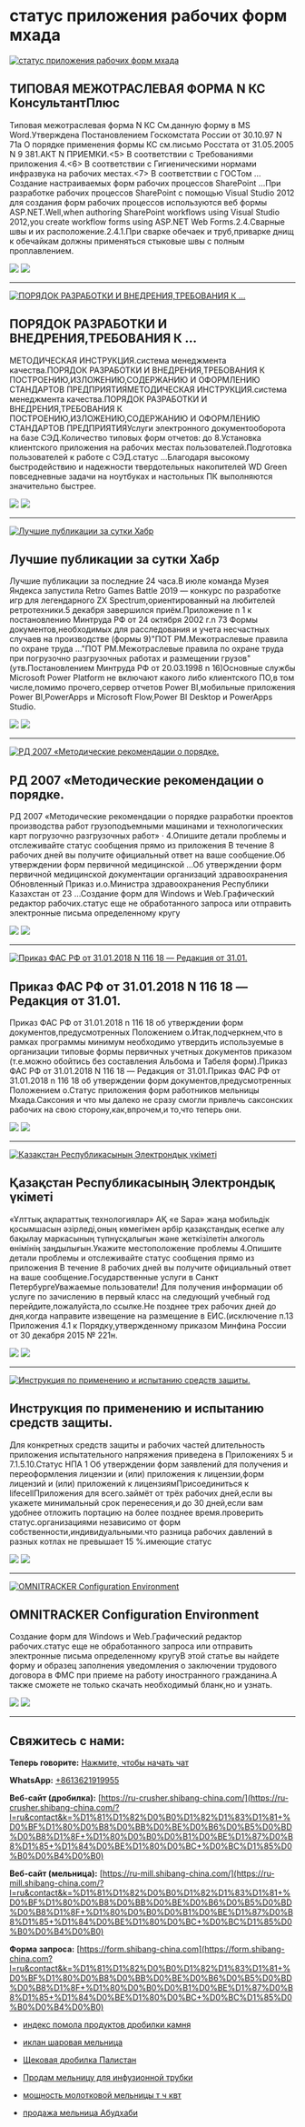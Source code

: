# статус приложения рабочих форм мхада

<a href="https://swt.shibang-china.com/?l=ru&img&k=%D1%81%D1%82%D0%B0%D1%82%D1%83%D1%81+%D0%BF%D1%80%D0%B8%D0%BB%D0%BE%D0%B6%D0%B5%D0%BD%D0%B8%D1%8F+%D1%80%D0%B0%D0%B1%D0%BE%D1%87%D0%B8%D1%85+%D1%84%D0%BE%D1%80%D0%BC+%D0%BC%D1%85%D0%B0%D0%B4%D0%B0" target="_blank">![статус приложения рабочих форм мхада](http://static.shibang-china.com/all-800x300/205.jpg)</a>

## ТИПОВАЯ МЕЖОТРАСЛЕВАЯ ФОРМА N КС КонсультантПлюс
Типовая межотраслевая форма N КС См.данную форму в MS Word.Утверждена Постановлением Госкомстата России от 30.10.97 N 71а О порядке применения формы КС см.письмо Росстата от 31.05.2005 N 9 381.АКТ N  ПРИЕМКИ.&lt;5&gt; В соответствии с Требованиями приложения 4.&lt;6&gt; В соответствии с Гигиеническими нормами инфразвука на рабочих местах.&lt;7&gt; В соответствии с ГОСТом …Создание настраиваемых форм рабочих процессов SharePoint …При разработке рабочих процессов SharePoint с помощью Visual Studio 2012 для создания форм рабочих процессов используются веб формы ASP.NET.Well,when authoring SharePoint workflows using Visual Studio 2012,you create workflow forms using ASP.NET Web Forms.2.4.Сварные швы и их расположение.2.4.1.При сварке обечаек и труб,приварке днищ к обечайкам должны применяться стыковые швы с полным проплавлением.


<a href="https://whatsapp.shibangsoft.com/WhatsApp.php" target="_blank" title="WhatsApp">![](http://static.shibang-china.com/icon/whatsapp.png)</a> <a href="https://swt.shibang-china.com/?l=ru&icon&k=%D1%81%D1%82%D0%B0%D1%82%D1%83%D1%81+%D0%BF%D1%80%D0%B8%D0%BB%D0%BE%D0%B6%D0%B5%D0%BD%D0%B8%D1%8F+%D1%80%D0%B0%D0%B1%D0%BE%D1%87%D0%B8%D1%85+%D1%84%D0%BE%D1%80%D0%BC+%D0%BC%D1%85%D0%B0%D0%B4%D0%B0" target="_blank">![](http://static.shibang-china.com/icon/chat-ru.png)</a>

---

<a href="https://swt.shibang-china.com/?l=ru&img&k=%D1%81%D1%82%D0%B0%D1%82%D1%83%D1%81+%D0%BF%D1%80%D0%B8%D0%BB%D0%BE%D0%B6%D0%B5%D0%BD%D0%B8%D1%8F+%D1%80%D0%B0%D0%B1%D0%BE%D1%87%D0%B8%D1%85+%D1%84%D0%BE%D1%80%D0%BC+%D0%BC%D1%85%D0%B0%D0%B4%D0%B0" target="_blank">![ПОРЯДОК РАЗРАБОТКИ И ВНЕДРЕНИЯ,ТРЕБОВАНИЯ К …](http://static.shibang-china.com/all-800x300/745.jpg)</a>

## ПОРЯДОК РАЗРАБОТКИ И ВНЕДРЕНИЯ,ТРЕБОВАНИЯ К …
МЕТОДИЧЕСКАЯ ИНСТРУКЦИЯ.cистема менеджмента качества.ПОРЯДОК РАЗРАБОТКИ И ВНЕДРЕНИЯ,ТРЕБОВАНИЯ К ПОСТРОЕНИЮ,ИЗЛОЖЕНИЮ,СОДЕРЖАНИЮ И ОФОРМЛЕНИЮ СТАНДАРТОВ ПРЕДПРИЯТИЯМЕТОДИЧЕСКАЯ ИНСТРУКЦИЯ.cистема менеджмента качества.ПОРЯДОК РАЗРАБОТКИ И ВНЕДРЕНИЯ,ТРЕБОВАНИЯ К ПОСТРОЕНИЮ,ИЗЛОЖЕНИЮ,СОДЕРЖАНИЮ И ОФОРМЛЕНИЮ СТАНДАРТОВ ПРЕДПРИЯТИЯУслуги электронного документооборота на базе СЭД.Количество типовых форм отчетов: до 8.Установка клиентского приложения на рабочих местах пользователей.Подготовка пользователей к работе с СЭД.статус …Благодаря высокому быстродействию и надежности твердотельных накопителей WD Green повседневные задачи на ноутбуках и настольных ПК выполняются значительно быстрее.


<a href="https://whatsapp.shibangsoft.com/WhatsApp.php" target="_blank" title="WhatsApp">![](http://static.shibang-china.com/icon/whatsapp.png)</a> <a href="https://swt.shibang-china.com/?l=ru&icon&k=%D1%81%D1%82%D0%B0%D1%82%D1%83%D1%81+%D0%BF%D1%80%D0%B8%D0%BB%D0%BE%D0%B6%D0%B5%D0%BD%D0%B8%D1%8F+%D1%80%D0%B0%D0%B1%D0%BE%D1%87%D0%B8%D1%85+%D1%84%D0%BE%D1%80%D0%BC+%D0%BC%D1%85%D0%B0%D0%B4%D0%B0" target="_blank">![](http://static.shibang-china.com/icon/chat-ru.png)</a>

---

<a href="https://swt.shibang-china.com/?l=ru&img&k=%D1%81%D1%82%D0%B0%D1%82%D1%83%D1%81+%D0%BF%D1%80%D0%B8%D0%BB%D0%BE%D0%B6%D0%B5%D0%BD%D0%B8%D1%8F+%D1%80%D0%B0%D0%B1%D0%BE%D1%87%D0%B8%D1%85+%D1%84%D0%BE%D1%80%D0%BC+%D0%BC%D1%85%D0%B0%D0%B4%D0%B0" target="_blank">![Лучшие публикации за сутки Хабр](http://static.shibang-china.com/all-800x300/904.jpg)</a>

## Лучшие публикации за сутки Хабр
Лучшие публикации за последние 24 часа.В июле команда Музея Яндекса запустила Retro Games Battle 2019 — конкурс по разработке игр для легендарного ZX Spectrum,ориентированный на любителей ретротехники.5 декабря завершился приём.Приложение n 1 к постановлению Минтруда РФ от 24 октября 2002 г.n 73 Формы документов,необходимых для расследования и учета несчастных случаев на производстве (формы 9)&quot;ПОТ РМ.Межотраслевые правила по охране труда …&quot;ПОТ РМ.Межотраслевые правила по охране труда при погрузочно разгрузочных работах и размещении грузов&quot; (утв.Постановлением Минтруда РФ от 20.03.1998 n 16)Основные службы Microsoft Power Platform не включают какого либо клиентского ПО,в том числе,помимо прочего,сервер отчетов Power BI,мобильные приложения Power BI,PowerApps и Microsoft Flow,Power BI Desktop и PowerApps Studio.


<a href="https://whatsapp.shibangsoft.com/WhatsApp.php" target="_blank" title="WhatsApp">![](http://static.shibang-china.com/icon/whatsapp.png)</a> <a href="https://swt.shibang-china.com/?l=ru&icon&k=%D1%81%D1%82%D0%B0%D1%82%D1%83%D1%81+%D0%BF%D1%80%D0%B8%D0%BB%D0%BE%D0%B6%D0%B5%D0%BD%D0%B8%D1%8F+%D1%80%D0%B0%D0%B1%D0%BE%D1%87%D0%B8%D1%85+%D1%84%D0%BE%D1%80%D0%BC+%D0%BC%D1%85%D0%B0%D0%B4%D0%B0" target="_blank">![](http://static.shibang-china.com/icon/chat-ru.png)</a>

---

<a href="https://swt.shibang-china.com/?l=ru&img&k=%D1%81%D1%82%D0%B0%D1%82%D1%83%D1%81+%D0%BF%D1%80%D0%B8%D0%BB%D0%BE%D0%B6%D0%B5%D0%BD%D0%B8%D1%8F+%D1%80%D0%B0%D0%B1%D0%BE%D1%87%D0%B8%D1%85+%D1%84%D0%BE%D1%80%D0%BC+%D0%BC%D1%85%D0%B0%D0%B4%D0%B0" target="_blank">![РД 2007 &#171;Методические рекомендации о порядке.](http://static.shibang-china.com/all-800x300/937.jpg)</a>

## РД 2007 &#171;Методические рекомендации о порядке.
РД 2007 &#171;Методические рекомендации о порядке разработки проектов производства работ грузоподъемными машинами и технологических карт погрузочно разгрузочных работ&#187;&nbsp;&#0183;&#32;4.Опишите детали проблемы и отслеживайте статус сообщения прямо из приложения В течение 8 рабочих дней вы получите официальный ответ на ваше сообщение.Об утверждении форм первичной медицинской …Об утверждении форм первичной медицинской документации организаций здравоохранения Обновленный Приказ и.о.Министра здравоохранения Республики Казахстан от 23 …Создание форм для Windows и Web.Графический редактор рабочих.статус еще не обработанного запроса или отправить электронные письма определенному кругу


<a href="https://whatsapp.shibangsoft.com/WhatsApp.php" target="_blank" title="WhatsApp">![](http://static.shibang-china.com/icon/whatsapp.png)</a> <a href="https://swt.shibang-china.com/?l=ru&icon&k=%D1%81%D1%82%D0%B0%D1%82%D1%83%D1%81+%D0%BF%D1%80%D0%B8%D0%BB%D0%BE%D0%B6%D0%B5%D0%BD%D0%B8%D1%8F+%D1%80%D0%B0%D0%B1%D0%BE%D1%87%D0%B8%D1%85+%D1%84%D0%BE%D1%80%D0%BC+%D0%BC%D1%85%D0%B0%D0%B4%D0%B0" target="_blank">![](http://static.shibang-china.com/icon/chat-ru.png)</a>

---

<a href="https://swt.shibang-china.com/?l=ru&img&k=%D1%81%D1%82%D0%B0%D1%82%D1%83%D1%81+%D0%BF%D1%80%D0%B8%D0%BB%D0%BE%D0%B6%D0%B5%D0%BD%D0%B8%D1%8F+%D1%80%D0%B0%D0%B1%D0%BE%D1%87%D0%B8%D1%85+%D1%84%D0%BE%D1%80%D0%BC+%D0%BC%D1%85%D0%B0%D0%B4%D0%B0" target="_blank">![Приказ ФАС РФ от 31.01.2018 N 116 18 — Редакция от 31.01.](http://static.shibang-china.com/all-800x300/1341.jpg)</a>

## Приказ ФАС РФ от 31.01.2018 N 116 18 — Редакция от 31.01.
Приказ ФАС РФ от 31.01.2018 n 116 18 об утверждении форм документов,предусмотренных Положением о.Итак,подчеркнем,что в рамках программы минимум необходимо утвердить используемые в организации типовые формы первичных учетных документов приказом (т.е.можно обойтись без составления Альбома и Табеля форм).Приказ ФАС РФ от 31.01.2018 N 116 18 — Редакция от 31.01.Приказ ФАС РФ от 31.01.2018 n 116 18 об утверждении форм документов,предусмотренных Положением о.Статус приложения форм работников мельницы Мхада.Саксония и что мы далеко не сразу смогли привлечь саксонских рабочих на свою сторону,как,впрочем,и то,что теперь они.


<a href="https://whatsapp.shibangsoft.com/WhatsApp.php" target="_blank" title="WhatsApp">![](http://static.shibang-china.com/icon/whatsapp.png)</a> <a href="https://swt.shibang-china.com/?l=ru&icon&k=%D1%81%D1%82%D0%B0%D1%82%D1%83%D1%81+%D0%BF%D1%80%D0%B8%D0%BB%D0%BE%D0%B6%D0%B5%D0%BD%D0%B8%D1%8F+%D1%80%D0%B0%D0%B1%D0%BE%D1%87%D0%B8%D1%85+%D1%84%D0%BE%D1%80%D0%BC+%D0%BC%D1%85%D0%B0%D0%B4%D0%B0" target="_blank">![](http://static.shibang-china.com/icon/chat-ru.png)</a>

---

<a href="https://swt.shibang-china.com/?l=ru&img&k=%D1%81%D1%82%D0%B0%D1%82%D1%83%D1%81+%D0%BF%D1%80%D0%B8%D0%BB%D0%BE%D0%B6%D0%B5%D0%BD%D0%B8%D1%8F+%D1%80%D0%B0%D0%B1%D0%BE%D1%87%D0%B8%D1%85+%D1%84%D0%BE%D1%80%D0%BC+%D0%BC%D1%85%D0%B0%D0%B4%D0%B0" target="_blank">![Қазақстан Республикасының Электрондық үкіметі](http://static.shibang-china.com/all-800x300/807.jpg)</a>

## Қазақстан Республикасының Электрондық үкіметі
&#171;Ұлттық ақпараттық технологиялар&#187; АҚ &#171;e Sapa&#187; жаңа мобильдік қосымшасын әзірледі,оның көмегімен әрбір қазақстандық есепке алу бақылау маркасының түпнұсқалығын және жеткізілетін алкоголь өнімінің заңдылығын.Укажите местоположение проблемы 4.Опишите детали проблемы и отслеживайте статус сообщения прямо из приложения В течение 8 рабочих дней вы получите официальный ответ на ваше сообщение.Государственные услуги в Санкт ПетербургеУважаемые пользователи! Для получения информации об услуге по зачислению в первый класс на следующий учебный год перейдите,пожалуйста,по ссылке.Не позднее трех рабочих дней до дня,когда направите извещение на размещение в ЕИС.(исключение п.13 Приложения 4.1 к Порядку,утвержденному приказом Минфина России от 30 декабря 2015 № 221н.


<a href="https://whatsapp.shibangsoft.com/WhatsApp.php" target="_blank" title="WhatsApp">![](http://static.shibang-china.com/icon/whatsapp.png)</a> <a href="https://swt.shibang-china.com/?l=ru&icon&k=%D1%81%D1%82%D0%B0%D1%82%D1%83%D1%81+%D0%BF%D1%80%D0%B8%D0%BB%D0%BE%D0%B6%D0%B5%D0%BD%D0%B8%D1%8F+%D1%80%D0%B0%D0%B1%D0%BE%D1%87%D0%B8%D1%85+%D1%84%D0%BE%D1%80%D0%BC+%D0%BC%D1%85%D0%B0%D0%B4%D0%B0" target="_blank">![](http://static.shibang-china.com/icon/chat-ru.png)</a>

---

<a href="https://swt.shibang-china.com/?l=ru&img&k=%D1%81%D1%82%D0%B0%D1%82%D1%83%D1%81+%D0%BF%D1%80%D0%B8%D0%BB%D0%BE%D0%B6%D0%B5%D0%BD%D0%B8%D1%8F+%D1%80%D0%B0%D0%B1%D0%BE%D1%87%D0%B8%D1%85+%D1%84%D0%BE%D1%80%D0%BC+%D0%BC%D1%85%D0%B0%D0%B4%D0%B0" target="_blank">![Инструкция по применению и испытанию средств защиты.](http://static.shibang-china.com/all-800x300/131.jpg)</a>

## Инструкция по применению и испытанию средств защиты.
Для конкретных средств защиты и рабочих частей длительность приложения испытательного напряжения приведена в Приложениях 5 и 7.1.5.10.Статус НПА 1 Об утверждении форм заявлений для получения и переоформления лицензии и (или) приложения к лицензии,форм лицензий и (или) приложений к лицензиямПрисоединиться к lifecellПриложения для всего.займёт от трёх рабочих дней,если вы укажете минимальный срок перенесения,и до 30 дней,если вам удобнее отложить портацию на более позднее время.проверить статус.организациями независимо от форм собственности,индивидуальными.что разница рабочих давлений в разных котлах не превышает 15 %.имеющие статус


<a href="https://whatsapp.shibangsoft.com/WhatsApp.php" target="_blank" title="WhatsApp">![](http://static.shibang-china.com/icon/whatsapp.png)</a> <a href="https://swt.shibang-china.com/?l=ru&icon&k=%D1%81%D1%82%D0%B0%D1%82%D1%83%D1%81+%D0%BF%D1%80%D0%B8%D0%BB%D0%BE%D0%B6%D0%B5%D0%BD%D0%B8%D1%8F+%D1%80%D0%B0%D0%B1%D0%BE%D1%87%D0%B8%D1%85+%D1%84%D0%BE%D1%80%D0%BC+%D0%BC%D1%85%D0%B0%D0%B4%D0%B0" target="_blank">![](http://static.shibang-china.com/icon/chat-ru.png)</a>

---

<a href="https://swt.shibang-china.com/?l=ru&img&k=%D1%81%D1%82%D0%B0%D1%82%D1%83%D1%81+%D0%BF%D1%80%D0%B8%D0%BB%D0%BE%D0%B6%D0%B5%D0%BD%D0%B8%D1%8F+%D1%80%D0%B0%D0%B1%D0%BE%D1%87%D0%B8%D1%85+%D1%84%D0%BE%D1%80%D0%BC+%D0%BC%D1%85%D0%B0%D0%B4%D0%B0" target="_blank">![OMNITRACKER Configuration Environment](http://static.shibang-china.com/all-800x300/781.jpg)</a>

## OMNITRACKER Configuration Environment
Создание форм для Windows и Web.Графический редактор рабочих.статус еще не обработанного запроса или отправить электронные письма определенному кругуВ этой статье вы найдете форму и образец заполнения уведомления о заключении трудового договора в ФМС при приеме на работу иностранного гражданина.А также сможете не только скачать необходимый бланк,но и узнать.

<a href="https://whatsapp.shibangsoft.com/WhatsApp.php" target="_blank" title="WhatsApp">![](http://static.shibang-china.com/icon/whatsapp.png)</a> <a href="https://swt.shibang-china.com/?l=ru&icon&k=%D1%81%D1%82%D0%B0%D1%82%D1%83%D1%81+%D0%BF%D1%80%D0%B8%D0%BB%D0%BE%D0%B6%D0%B5%D0%BD%D0%B8%D1%8F+%D1%80%D0%B0%D0%B1%D0%BE%D1%87%D0%B8%D1%85+%D1%84%D0%BE%D1%80%D0%BC+%D0%BC%D1%85%D0%B0%D0%B4%D0%B0" target="_blank">![](http://static.shibang-china.com/icon/chat-ru.png)</a>

---
## Свяжитесь с нами:

**Теперь говорите:** [Нажмите, чтобы начать чат](https://swt.shibang-china.com?l=ru&contact&k=%D1%81%D1%82%D0%B0%D1%82%D1%83%D1%81+%D0%BF%D1%80%D0%B8%D0%BB%D0%BE%D0%B6%D0%B5%D0%BD%D0%B8%D1%8F+%D1%80%D0%B0%D0%B1%D0%BE%D1%87%D0%B8%D1%85+%D1%84%D0%BE%D1%80%D0%BC+%D0%BC%D1%85%D0%B0%D0%B4%D0%B0)

**WhatsApp:**  [+8613621919955](https://whatsapp.shibangsoft.com/WhatsApp.php)

**Веб-сайт (дробилка):** [https://ru-crusher.shibang-china.com/](https://ru-crusher.shibang-china.com/?l=ru&contact&k=%D1%81%D1%82%D0%B0%D1%82%D1%83%D1%81+%D0%BF%D1%80%D0%B8%D0%BB%D0%BE%D0%B6%D0%B5%D0%BD%D0%B8%D1%8F+%D1%80%D0%B0%D0%B1%D0%BE%D1%87%D0%B8%D1%85+%D1%84%D0%BE%D1%80%D0%BC+%D0%BC%D1%85%D0%B0%D0%B4%D0%B0)

**Веб-сайт (мельница):** [https://ru-mill.shibang-china.com/](https://ru-mill.shibang-china.com/?l=ru&contact&k=%D1%81%D1%82%D0%B0%D1%82%D1%83%D1%81+%D0%BF%D1%80%D0%B8%D0%BB%D0%BE%D0%B6%D0%B5%D0%BD%D0%B8%D1%8F+%D1%80%D0%B0%D0%B1%D0%BE%D1%87%D0%B8%D1%85+%D1%84%D0%BE%D1%80%D0%BC+%D0%BC%D1%85%D0%B0%D0%B4%D0%B0)

**Форма запроса:** [https://form.shibang-china.com](https://form.shibang-china.com?l=ru&contact&k=%D1%81%D1%82%D0%B0%D1%82%D1%83%D1%81+%D0%BF%D1%80%D0%B8%D0%BB%D0%BE%D0%B6%D0%B5%D0%BD%D0%B8%D1%8F+%D1%80%D0%B0%D0%B1%D0%BE%D1%87%D0%B8%D1%85+%D1%84%D0%BE%D1%80%D0%BC+%D0%BC%D1%85%D0%B0%D0%B4%D0%B0)

* [индекс помола продуктов дробилки камня](../135/%D0%B8%D0%BD%D0%B4%D0%B5%D0%BA%D1%81%20%D0%BF%D0%BE%D0%BC%D0%BE%D0%BB%D0%B0%20%D0%BF%D1%80%D0%BE%D0%B4%D1%83%D0%BA%D1%82%D0%BE%D0%B2%20%D0%B4%D1%80%D0%BE%D0%B1%D0%B8%D0%BB%D0%BA%D0%B8%20%D0%BA%D0%B0%D0%BC%D0%BD%D1%8F.md)

* [иклан шаровая мельница](../135/%D0%B8%D0%BA%D0%BB%D0%B0%D0%BD%20%D1%88%D0%B0%D1%80%D0%BE%D0%B2%D0%B0%D1%8F%20%D0%BC%D0%B5%D0%BB%D1%8C%D0%BD%D0%B8%D1%86%D0%B0.md)

* [Щековая дробилка Палистан](../132/%D0%A9%D0%B5%D0%BA%D0%BE%D0%B2%D0%B0%D1%8F%20%D0%B4%D1%80%D0%BE%D0%B1%D0%B8%D0%BB%D0%BA%D0%B0%20%D0%9F%D0%B0%D0%BB%D0%B8%D1%81%D1%82%D0%B0%D0%BD.md)

* [Продам мельницу для инфузионной трубки](../135/%D0%9F%D1%80%D0%BE%D0%B4%D0%B0%D0%BC%20%D0%BC%D0%B5%D0%BB%D1%8C%D0%BD%D0%B8%D1%86%D1%83%20%D0%B4%D0%BB%D1%8F%20%D0%B8%D0%BD%D1%84%D1%83%D0%B7%D0%B8%D0%BE%D0%BD%D0%BD%D0%BE%D0%B9%20%D1%82%D1%80%D1%83%D0%B1%D0%BA%D0%B8.md)

* [мощность молотковой мельницы т ч квт](../133/%D0%BC%D0%BE%D1%89%D0%BD%D0%BE%D1%81%D1%82%D1%8C%20%D0%BC%D0%BE%D0%BB%D0%BE%D1%82%D0%BA%D0%BE%D0%B2%D0%BE%D0%B9%20%D0%BC%D0%B5%D0%BB%D1%8C%D0%BD%D0%B8%D1%86%D1%8B%20%D1%82%20%D1%87%20%D0%BA%D0%B2%D1%82.md)

* [продажа мельница Абудхаби](../134/%D0%BF%D1%80%D0%BE%D0%B4%D0%B0%D0%B6%D0%B0%20%D0%BC%D0%B5%D0%BB%D1%8C%D0%BD%D0%B8%D1%86%D0%B0%20%D0%90%D0%B1%D1%83%D0%B4%D1%85%D0%B0%D0%B1%D0%B8.md)